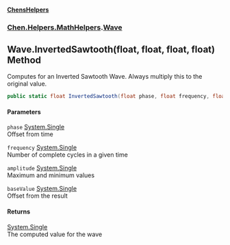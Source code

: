 
#### [ChensHelpers](./index 'index')

### [Chen.Helpers.MathHelpers](./0Ppesnxr4OAPVtU24zdASw 'Chen.Helpers.MathHelpers').[Wave](./cmHH+JakQDXrsl4+bGKGCQ 'Chen.Helpers.MathHelpers.Wave')

## Wave.InvertedSawtooth(float, float, float, float) Method
Computes for an Inverted Sawtooth Wave. Always multiply this to the original value.  
```csharp
public static float InvertedSawtooth(float phase, float frequency, float amplitude, float baseValue);
```

#### Parameters
<a name='tjM7WPU4ZK4KiYJ-sUh0sw'></a>
`phase` [System.Single](https://docs.microsoft.com/en-us/dotnet/api/System.Single 'System.Single')  
Offset from time  
  
<a name='kzhPvcIfqJ67-CUzxaPcnQ'></a>
`frequency` [System.Single](https://docs.microsoft.com/en-us/dotnet/api/System.Single 'System.Single')  
Number of complete cycles in a given time  
  
<a name='KYLfRggiVR+MIeQri53bbg'></a>
`amplitude` [System.Single](https://docs.microsoft.com/en-us/dotnet/api/System.Single 'System.Single')  
Maximum and minimum values  
  
<a name='gh5xOtcVdV2AseY1x--eZA'></a>
`baseValue` [System.Single](https://docs.microsoft.com/en-us/dotnet/api/System.Single 'System.Single')  
Offset from the result  
  

#### Returns
[System.Single](https://docs.microsoft.com/en-us/dotnet/api/System.Single 'System.Single')  
The computed value for the wave  
